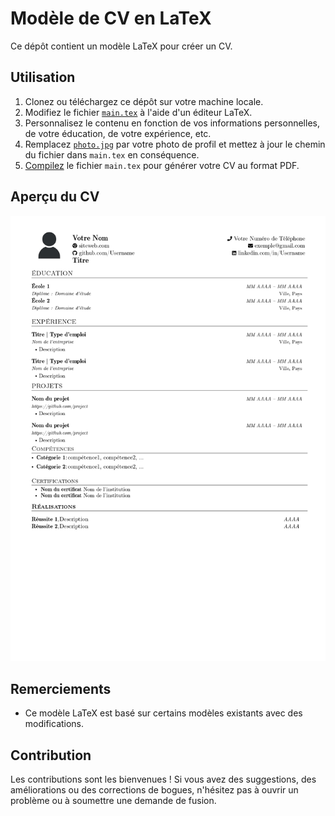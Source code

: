 # Modèle de CV en LaTeX

Ce dépôt contient un modèle LaTeX pour créer un CV.

## Utilisation

1. Clonez ou téléchargez ce dépôt sur votre machine locale.
2. Modifiez le fichier [`main.tex`](main.tex) à l'aide d'un éditeur LaTeX.
3. Personnalisez le contenu en fonction de vos informations personnelles, de votre éducation, de votre expérience, etc.
4. Remplacez [`photo.jpg`](photo.jpg) par votre photo de profil et mettez à jour le chemin du fichier dans `main.tex` en conséquence.
5. [Compilez](https://guides.lib.wayne.edu/latex/compile) le fichier `main.tex` pour générer votre CV au format PDF.

## Aperçu du CV
![resume](./resume.png)

## Remerciements

- Ce modèle LaTeX est basé sur certains modèles existants avec des modifications.

## Contribution

Les contributions sont les bienvenues ! Si vous avez des suggestions, des améliorations ou des corrections de bogues, n'hésitez pas à ouvrir un problème ou à soumettre une demande de fusion.
